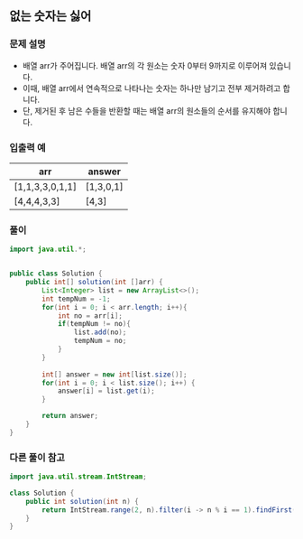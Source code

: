 
## 없는 숫자는 싫어 ##

### 문제 설명 ###
- 배열 arr가 주어집니다. 배열 arr의 각 원소는 숫자 0부터 9까지로 이루어져 있습니다. 
- 이때, 배열 arr에서 연속적으로 나타나는 숫자는 하나만 남기고 전부 제거하려고 합니다.
- 단, 제거된 후 남은 수들을 반환할 때는 배열 arr의 원소들의 순서를 유지해야 합니다.

### 입출력 예 ###
arr |	answer
---- | ----
[1,1,3,3,0,1,1] |	[1,3,0,1]
[4,4,4,3,3] |	[4,3]

### 풀이 ###
````java
import java.util.*;


public class Solution {
    public int[] solution(int []arr) {       
        List<Integer> list = new ArrayList<>();
        int tempNum = -1;
		for(int i = 0; i < arr.length; i++){
            int no = arr[i];
            if(tempNum != no){
                list.add(no);
                tempNum = no;
            }
        }
        
        int[] answer = new int[list.size()];
		for(int i = 0; i < list.size(); i++) {
			answer[i] = list.get(i);
		}

        return answer;
    }
}
````


### 다른 풀이 참고 ###
````java
import java.util.stream.IntStream;

class Solution {
    public int solution(int n) {
        return IntStream.range(2, n).filter(i -> n % i == 1).findFirst().orElse(0);
    }
}
````
